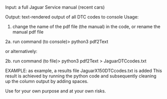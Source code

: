 Input: a full Jaguar Service manual (recent cars)

Output: text-rendered output of all DTC codes to console Usage:

1. change the name of the pdf file (the manual) in the code, or rename the manual pdf file

2a. run command (to console)> python3 pdf2Text

or alternatively:

2b. run command (to file)> python3 pdf2Text > JaguarDTCcodes.txt

EXAMPLE: as example, a results file JaguarX150DTCcodes.txt is added
This result is achieved by running the python code and subsequently cleaning up the column output by adding spaces.

Use for your own purpose and at your own risks.
